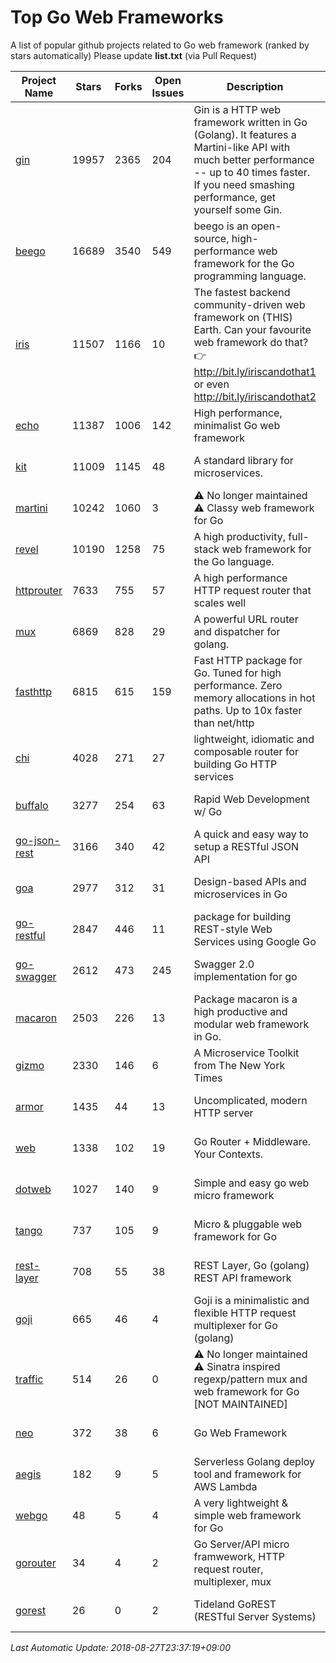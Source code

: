 # Top Go Web Frameworks
A list of popular github projects related to Go web framework (ranked by stars automatically)
Please update **list.txt** (via Pull Request)

| Project Name | Stars | Forks | Open Issues | Description | Last Commit |
| ------------ | ----- | ----- | ----------- | ----------- | ----------- |
| [gin](https://github.com/gin-gonic/gin) | 19957 | 2365 | 204 | Gin is a HTTP web framework written in Go (Golang). It features a Martini-like API with much better performance -- up to 40 times faster. If you need smashing performance, get yourself some Gin. | 2018-08-21 05:29:25 |
| [beego](https://github.com/astaxie/beego) | 16689 | 3540 | 549 | beego is an open-source, high-performance web framework for the Go programming language. | 2018-07-31 13:18:48 |
| [iris](https://github.com/kataras/iris) | 11507 | 1166 | 10 | The fastest backend community-driven web framework on (THIS) Earth. Can your favourite web framework do that? 👉 http://bit.ly/iriscandothat1 or even http://bit.ly/iriscandothat2 | 2018-08-22 23:46:58 |
| [echo](https://github.com/labstack/echo) | 11387 | 1006 | 142 | High performance, minimalist Go web framework | 2018-08-15 14:35:27 |
| [kit](https://github.com/go-kit/kit) | 11009 | 1145 | 48 | A standard library for microservices. | 2018-08-23 13:40:08 |
| [martini](https://github.com/go-martini/martini) | 10242 | 1060 | 3 | ⚠️ No longer maintained ⚠️  Classy web framework for Go | 2017-01-21 21:58:54 |
| [revel](https://github.com/revel/revel) | 10190 | 1258 | 75 | A high productivity, full-stack web framework for the Go language. | 2018-07-12 19:43:27 |
| [httprouter](https://github.com/julienschmidt/httprouter) | 7633 | 755 | 57 | A high performance HTTP request router that scales well | 2018-07-15 16:18:54 |
| [mux](https://github.com/gorilla/mux) | 6869 | 828 | 29 | A powerful URL router and dispatcher for golang. | 2018-08-07 07:52:56 |
| [fasthttp](https://github.com/valyala/fasthttp) | 6815 | 615 | 159 | Fast HTTP package for Go. Tuned for high performance. Zero memory allocations in hot paths. Up to 10x faster than net/http | 2018-08-27 08:55:21 |
| [chi](https://github.com/go-chi/chi) | 4028 | 271 | 27 | lightweight, idiomatic and composable router for building Go HTTP services | 2018-08-26 21:18:53 |
| [buffalo](https://github.com/gobuffalo/buffalo) | 3277 | 254 | 63 | Rapid Web Development w/ Go | 2018-08-14 21:26:13 |
| [go-json-rest](https://github.com/ant0ine/go-json-rest) | 3166 | 340 | 42 | A quick and easy way to setup a RESTful JSON API | 2017-09-13 04:12:08 |
| [goa](https://github.com/goadesign/goa) | 2977 | 312 | 31 | Design-based APIs and microservices in Go | 2018-08-05 04:23:39 |
| [go-restful](https://github.com/emicklei/go-restful) | 2847 | 446 | 11 | package for building REST-style Web Services using Google Go | 2018-07-26 09:12:47 |
| [go-swagger](https://github.com/go-swagger/go-swagger) | 2612 | 473 | 245 | Swagger 2.0 implementation for go | 2018-08-25 19:34:33 |
| [macaron](https://github.com/go-macaron/macaron) | 2503 | 226 | 13 | Package macaron is a high productive and modular web framework in Go. | 2018-04-26 21:11:54 |
| [gizmo](https://github.com/NYTimes/gizmo) | 2330 | 146 | 6 | A Microservice Toolkit from The New York Times | 2018-08-27 14:09:07 |
| [armor](https://github.com/labstack/armor) | 1435 | 44 | 13 | Uncomplicated, modern HTTP server | 2018-05-06 17:24:15 |
| [web](https://github.com/gocraft/web) | 1338 | 102 | 19 | Go Router + Middleware. Your Contexts. | 2017-09-25 13:59:45 |
| [dotweb](https://github.com/devfeel/dotweb) | 1027 | 140 | 9 | Simple and easy go web micro framework | 2018-08-24 12:01:43 |
| [tango](https://github.com/lunny/tango) | 737 | 105 | 9 | Micro & pluggable web framework for Go | 2018-04-12 14:57:37 |
| [rest-layer](https://github.com/rs/rest-layer) | 708 | 55 | 38 | REST Layer, Go (golang) REST API framework | 2018-06-17 09:20:14 |
| [goji](https://github.com/goji/goji) | 665 | 46 | 4 | Goji is a minimalistic and flexible HTTP request multiplexer for Go (golang) | 2016-11-14 01:26:57 |
| [traffic](https://github.com/pilu/traffic) | 514 | 26 | 0 | ⚠️ No longer maintained ⚠️  Sinatra inspired regexp/pattern mux and web framework for Go [NOT MAINTAINED] | 2015-11-26 21:31:07 |
| [neo](https://github.com/ivpusic/neo) | 372 | 38 | 6 | Go Web Framework | 2017-08-14 23:54:31 |
| [aegis](https://github.com/tmaiaroto/aegis) | 182 | 9 | 5 | Serverless Golang deploy tool and framework for AWS Lambda | 2018-07-08 06:00:55 |
| [webgo](https://github.com/bnkamalesh/webgo) | 48 | 5 | 4 | A very lightweight & simple web framework for Go | 2018-08-26 06:15:35 |
| [gorouter](https://github.com/vardius/gorouter) | 34 | 4 | 2 | Go Server/API micro framwework, HTTP request router, multiplexer, mux | 2018-06-26 00:19:48 |
| [gorest](https://github.com/tideland/gorest) | 26 | 0 | 2 | Tideland GoREST (RESTful Server Systems) | 2017-11-10 13:00:37 |

*Last Automatic Update: 2018-08-27T23:37:19+09:00*